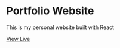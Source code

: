 # Portfolio Website

This is my personal website built with React

[View Live](https://shirshodipto.netlify.app)
